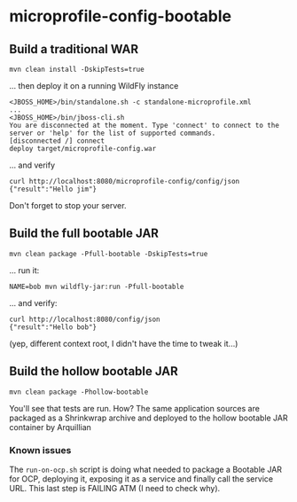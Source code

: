 # microprofile-config-bootable

## Build a traditional WAR 
```
mvn clean install -DskipTests=true
```

... then deploy it on a running WildFly instance
```
<JBOSS_HOME>/bin/standalone.sh -c standalone-microprofile.xml
...
<JBOSS_HOME>/bin/jboss-cli.sh
You are disconnected at the moment. Type 'connect' to connect to the server or 'help' for the list of supported commands.
[disconnected /] connect
deploy target/microprofile-config.war
```

... and verify
```text
curl http://localhost:8080/microprofile-config/config/json
{"result":"Hello jim"}
```
Don't forget to stop your server. 

## Build the full bootable JAR

```
mvn clean package -Pfull-bootable -DskipTests=true
```

... run it:
```text
NAME=bob mvn wildfly-jar:run -Pfull-bootable
```

... and verify:
```text
curl http://localhost:8080/config/json
{"result":"Hello bob"}
```

(yep, different context root, I didn't have the time to tweak it...)

## Build the hollow bootable JAR
```
mvn clean package -Phollow-bootable
```
You'll see that tests are run. How? The same application sources are packaged as a Shrinkwrap archive and deployed to 
the hollow bootable JAR container by Arquillian

### Known issues
The `run-on-ocp.sh` script is doing what needed to package a Bootable JAR for OCP, deploying it, exposing it as a 
service and finally call the service URL. This last step is FAILING ATM (I need to check why).  

